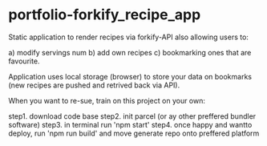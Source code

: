 # portfolio-forkify_recipe_app

Static application to render recipes via forkify-API also allowing users to:

a) modify servings num
b) add own recipes
c) bookmarking ones that are favourite.

Application uses local storage (browser) to store your data on bookmarks (new recipes are pushed and retrived back via API).

When you want to re-sue, train on this project on your own:

step1. download code base
step2. init parcel (or ay other preffered bundler software)
step3. in terminal run 'npm start'
step4. once happy and wantto deploy, run 'npm run build' and move generate repo onto preffered platform
